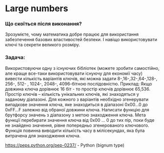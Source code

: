 # Large numbers

### Що скоїться після виконання?
Зрозумієте, чому математика добре працює для використання забезпечення базових властивостей безпеки. І навіщо використовувати ключі та секрети великого розміру.

### Задача: 
Використовуючи одну з існуючих бібліотек (можете зробити самостійно, але краще все-таки використовувати існуючу для економії часу) вивести кількість варіантів ключів, які можна задати 8-,16-,32-,64-,128-, 256-, 512- , 1024-, 2048-, 4096-бітною послідовністю.
Приклад: Якщо довжина ключа дорівнює 16 біт - то простір ключів дорівнює 65,536.
Простір ключів – кількість унікальних ключів, які знаходяться у заданому діапазоні.
Для кожного з варіантів необхідно згенерувати випадкове значення ключа, яке знаходиться в діапазоні 0x00…0 до 0xFF…F залежно від обраної довжини ключа.
Написати функцію для брутфорсу значень з діапазону з метою знаходження ключа. Мета функції перебирати значення ключа від 0x00 ... 0 до тих пір, поки буде не знайдено значення, рівне попередньо згенерованого ключового. Функція повинна виводити кількість часу в мілісекундах, яка була витрачена для знаходження ключа.

https://peps.python.org/pep-0237/ - Python (bignum type)
